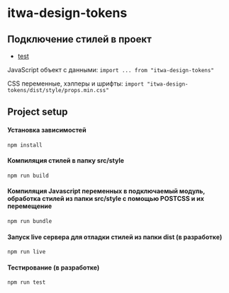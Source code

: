 # itwa-design-tokens

## Подключение стилей в проект

- [test](/test/)

JavaScript объект с данными: `import ... from "itwa-design-tokens"`

CSS переменные, хэлперы и шрифты: `import "itwa-design-tokens/dist/style/props.min.css"`

## Project setup
#### Установка зависимостей
```
npm install
```

#### Компиляция стилей в папку src/style
```
npm run build
```

#### Компиляция Javascript переменных в подключаемый модуль, обработка стилей из папки src/style с помощью POSTCSS и их перемещение
```
npm run bundle
```

#### Запуск live сервера для отладки стилей из папки dist (в разработке)
```
npm run live
```

#### Тестирование (в разработке)
```
npm run test
```

